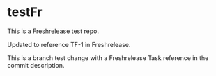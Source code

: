 # testFr
This is a Freshrelease test repo.

Updated to reference TF-1 in Freshrelease.

This is a branch test change with a Freshrelease Task reference in the commit description.
